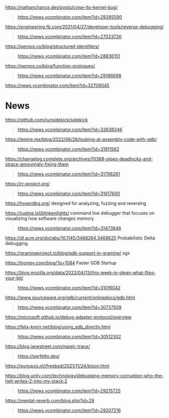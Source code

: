 https://nathanchance.dev/posts/cvise-lto-kernel-bug/
> https://news.ycombinator.com/item?id=29395590

https://engineering.fb.com/2021/04/27/developer-tools/reverse-debugging/
> https://news.ycombinator.com/item?id=27023726

https://pernos.co/blog/structured-identifiers/
> https://news.ycombinator.com/item?id=28836151

https://pernos.co/blog/function-prologues/
> https://news.ycombinator.com/item?id=29186698

https://news.ycombinator.com/item?id=32709045

# News
https://github.com/runsidekick/sidekick
> https://news.ycombinator.com/item?id=32638346

https://lemire.me/blog/2022/06/28/looking-at-assembly-code-with-gdb/
> https://news.ycombinator.com/item?id=31911562

https://changelog.complete.org/archives/10388-pipes-deadlocks-and-strace-annoyingly-fixing-them
> https://news.ycombinator.com/item?id=31796261

https://rr-project.org/
> https://news.ycombinator.com/item?id=31617600

https://hyperdbg.org/ designed for analyzing, fuzzing and reversing

https://justine.lol/blinkenlights/ command line debugger that focuses on visualizing how software changes memory
> https://news.ycombinator.com/item?id=31473846

https://dl.acm.org/doi/abs/10.1145/3468264.3468625 Probabilistic Delta debugging

https://gramineproject.io/blog/gdb-support-in-gramine/ sgx

https://tromey.com/blog/?p=1084 Faster GDB Startup

https://blog.mozilla.org/data/2022/04/13/this-week-in-glean-what-flips-your-bit/
> https://news.ycombinator.com/item?id=31016042

https://www.sourceware.org/gdb/current/onlinedocs/gdb.html
> https://news.ycombinator.com/item?id=30737509

https://microsoft.github.io/debug-adapter-protocol/overview

https://felix-knorr.net/blog/using_gdb_directly.html
> https://news.ycombinator.com/item?id=30512302

https://blog.janestreet.com/magic-trace/
> https://perfetto.dev/
>  

https://euroquis.nl//freebsd/2021/11/24/bison.html

https://blog.unity.com/technology/debugging-memory-corruption-who-the-hell-writes-2-into-my-stack-2
> https://news.ycombinator.com/item?id=29215725

https://mental-reverb.com/blog.php?id=29
> https://news.ycombinator.com/item?id=29207216